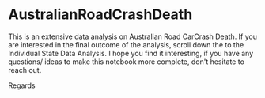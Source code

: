 # AustralianRoadCrashDeath
This is an extensive data analysis on Australian Road CarCrash Death. If you are interested in the final outcome of the analysis, scroll down the to the Individual State Data Analysis. 
I hope you find it interesting, if you have any questions/ ideas to make this notebook more complete, don't hesitate to reach out.


Regards
